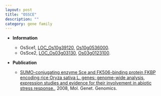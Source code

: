 ```yaml
---
layout: post
title: "OSSCE"
description: ""
category: gene family
---
```


* **Information**  
    + OsSce1, [LOC_Os10g39120](http://rice.plantbiology.msu.edu/cgi-bin/ORF_infopage.cgi?orf=LOC_Os10g39120), [Os10g0536000](http://rapdb.dna.affrc.go.jp/viewer/gbrowse_details/irgsp1?name=Os10g0536000).
    + OsSce2, [LOC_Os03g03130](http://rice.plantbiology.msu.edu/cgi-bin/ORF_infopage.cgi?orf=LOC_Os03g03130), [Os03g0123100](http://rapdb.dna.affrc.go.jp/viewer/gbrowse_details/irgsp1?name=Os03g0123100).

* **Publication**  
    + [SUMO-conjugating enzyme Sce and FK506-binding protein FKBP encoding rice Oryza sativa L. genes: genome-wide analysis, expression studies and evidence for their involvement in abiotic stress response.](http://www.ncbi.nlm.nih.gov/pubmed?term=SUMO-conjugating+enzyme+Sce+and+FK506-binding+protein+FKBP+encoding+rice+Oryza+sativa+L.+genes:+genome-wide+analysis,+expression+studies+and+evidence+for+their+involvement+in+abiotic+stress+response.%5BTitle%5D), 2008, Mol. Genet. Genomics.


